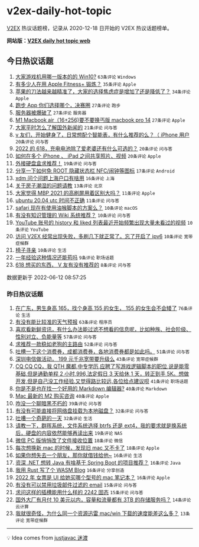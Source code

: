 # v2ex-daily-hot-topic

[V2EX](https://www.v2ex.com/) 热议话题榜，记录从 2020-12-18 日开始的 V2EX 热议话题榜单。

**网站版：[V2EX daily hot topic web](https://boojack.github.io/v2ex-daily-hot-topic-web/)**

## 今日热议话题

<!-- TODAY BEGIN -->

1. [大家游戏机用哪一版本的的 Win10?](https://www.v2ex.com/t/859017) `63条评论` `Windows`
1. [有多少人在用 Apple Fitness+ 锻炼？](https://www.v2ex.com/t/859026) `35条评论` `Apple`
1. [苹果的刀法越来越精准了，大家的选择焦虑症是增加了还是降低了？](https://www.v2ex.com/t/859055) `34条评论` `Apple`
1. [跑步 App 你们选择哪个，决赛圈](https://www.v2ex.com/t/859020) `27条评论` `跑步`
1. [服务器被爆破了](https://www.v2ex.com/t/859022) `27条评论` `服务器`
1. [M1 Macbook air（16+256)要不要换丐版 macbook pro 14](https://www.v2ex.com/t/859030) `27条评论` `Apple`
1. [大家平时怎么了解国外新闻的](https://www.v2ex.com/t/859034) `21条评论` `问与答`
1. [v 友们，开始健身了，日常想配个智能表，有什么推荐的么？（ iPhone 用户](https://www.v2ex.com/t/859061) `20条评论` `问与答`
1. [2022 的 618，充电电池除了爱老婆还有什么可选的？](https://www.v2ex.com/t/859033) `20条评论` `问与答`
1. [如何在多个 iPhone 、 iPad 之间共享照片、视频](https://www.v2ex.com/t/859016) `20条评论` `Apple`
1. [外接硬盘盒求推荐！](https://www.v2ex.com/t/859023) `19条评论` `问与答`
1. [分享一下如何免 ROOT 隐藏状态栏 NFC/闹钟等图标](https://www.v2ex.com/t/859057) `17条评论` `Android`
1. [xdm 问个问题上海户口有啥用](https://www.v2ex.com/t/859060) `16条评论` `上海`
1. [关于房子潮湿的问题请教](https://www.v2ex.com/t/859041) `13条评论` `北京`
1. [大家觉得 MBP 2021 的高刷屏用着区别大吗？](https://www.v2ex.com/t/859058) `11条评论` `Apple`
1. [ubuntu 20.04 utc 时间不正确](https://www.v2ex.com/t/859035) `11条评论` `问与答`
1. [safari 现在有使用油猴脚本的方案么？](https://www.v2ex.com/t/859067) `10条评论` `macOS`
1. [有没有知识管理的 Wiki 系统推荐？](https://www.v2ex.com/t/859062) `10条评论` `问与答`
1. [YouTube 账号的 history 和 liked 列表最近开始频繁出现大量未看过的视频](https://www.v2ex.com/t/859045) `10条评论` `YouTube`
1. [访问 V2EX 经常出现失败，多刷几下就正常了。忘了开启了 ipv6](https://www.v2ex.com/t/859027) `10条评论` `宽带症候群`
1. [椅子寻亲](https://www.v2ex.com/t/859018) `10条评论` `生活`
1. [一年经验这种情况还能苟吗](https://www.v2ex.com/t/859038) `9条评论` `职场话题`
1. [618 想买的东西， V 友有没有推荐的](https://www.v2ex.com/t/859052) `8条评论` `问与答`

数据更新于 2022-06-12 08:57:25

<!-- TODAY END -->

### 昨日热议话题

<!-- YESTERDAY BEGIN -->

1. [在广东，男生身高 165，找个身高 155 的女生， 155 的女生会不会矮了](https://www.v2ex.com/t/858865) `76条评论` `生活`
1. [有没有能比较准的天气预报](https://www.v2ex.com/t/858905) `63条评论` `程序员`
1. [喜欢看新鲜资讯，有什么办法能过滤不想看的信息呢，比如种族、社会阶级、性别对立、负能量等](https://www.v2ex.com/t/858903) `57条评论` `问与答`
1. [求推荐一款稳如老狗的主路由](https://www.v2ex.com/t/858926) `52条评论` `问与答`
1. [吐槽一下这个消费券，成都消费券，各地消费券都是如此吗。](https://www.v2ex.com/t/858912) `51条评论` `问与答`
1. [深圳电信做活动， 199 元千兆宽带要升级么](https://www.v2ex.com/t/858861) `43条评论` `宽带症候群`
1. [CQ CQ CQ，我 QTH 魔都,中专学历,应聘了写游戏逻辑脚本的职位,说是能零基础,但是通勤单程 2 小时,996,法定假日 3 天给休 1 天，转正到手 5K。想做开发,但是自己没工作经验.又觉得路比较远,各位给点建议呗](https://www.v2ex.com/t/858906) `41条评论` `职场话题`
1. [你是不是也在找一个好用的 Markdown 编辑器?](https://www.v2ex.com/t/858941) `40条评论` `Markdown`
1. [Mac 最新的 M2 购买咨询](https://www.v2ex.com/t/858840) `40条评论` `Apple`
1. [咋没一个聊暗黑不朽的](https://www.v2ex.com/t/858844) `39条评论` `问与答`
1. [有没有可能直接将网络盘挂载为本地磁盘？](https://www.v2ex.com/t/858981) `32条评论` `问与答`
1. [吐嘈一个奇葩的一天](https://www.v2ex.com/t/858957) `32条评论` `生活`
1. [请教一下，群晖系统，文件系统选择 btrfs 还是 ext4，我的要求就是换系统后，硬盘的内容依然能够再读出来](https://www.v2ex.com/t/858876) `19条评论` `NAS`
1. [微信 PC 版悄悄改了文件接收位置](https://www.v2ex.com/t/858887) `18条评论` `微信`
1. [每次想换新 mac 的时候，发现旧 mac 又不卡了](https://www.v2ex.com/t/858882) `18条评论` `Apple`
1. [如果你想失去一个朋友，那你就借钱给他~](https://www.v2ex.com/t/858978) `16条评论` `生活`
1. [资深 .NET 想转 Java 有啥基于 Spring Boot 的项目推荐？](https://www.v2ex.com/t/858972) `16条评论` `Java`
1. [我用 Rust 写了个 WASM Blog](https://www.v2ex.com/t/858931) `16条评论` `分享创造`
1. [2022 年 女票是 UI 给她买哪个型号的 mac 笔记本？](https://www.v2ex.com/t/858918) `16条评论` `Apple`
1. [有没有可以禁用垃圾邮件过滤的 email](https://www.v2ex.com/t/858946) `15条评论` `问与答`
1. [求问这样的插槽能用什么样的 2242 固态](https://www.v2ex.com/t/858888) `15条评论` `问与答`
1. [国外大厂有月付 10 美元以内，容量和流量都有 3TB 的存储服务吗？](https://www.v2ex.com/t/858938) `14条评论` `云计算`
1. [我就很奇怪，为什么同一个资源迅雷 mac/win 下载的速度能差这么多？](https://www.v2ex.com/t/858954) `13条评论` `宽带症候群`

<!-- YESTERDAY END -->

---

💡 Idea comes from [justjavac 迷渡](https://github.com/justjavac/)

